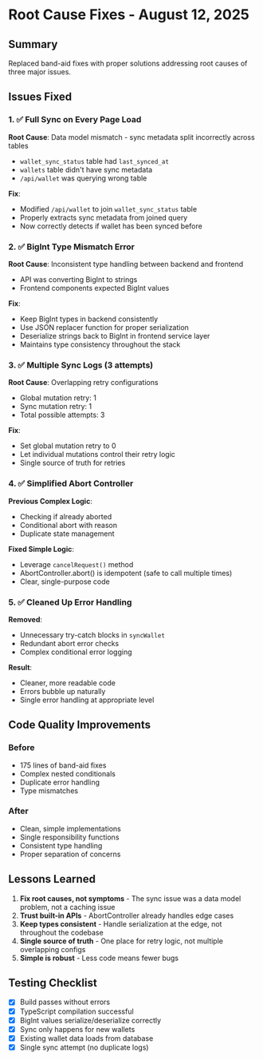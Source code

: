 # Root Cause Fixes - August 12, 2025

## Summary
Replaced band-aid fixes with proper solutions addressing root causes of three major issues.

## Issues Fixed

### 1. ✅ Full Sync on Every Page Load
**Root Cause**: Data model mismatch - sync metadata split incorrectly across tables
- `wallet_sync_status` table had `last_synced_at`
- `wallets` table didn't have sync metadata
- `/api/wallet` was querying wrong table

**Fix**: 
- Modified `/api/wallet` to join `wallet_sync_status` table
- Properly extracts sync metadata from joined query
- Now correctly detects if wallet has been synced before

### 2. ✅ BigInt Type Mismatch Error
**Root Cause**: Inconsistent type handling between backend and frontend
- API was converting BigInt to strings
- Frontend components expected BigInt values

**Fix**:
- Keep BigInt types in backend consistently
- Use JSON replacer function for proper serialization
- Deserialize strings back to BigInt in frontend service layer
- Maintains type consistency throughout the stack

### 3. ✅ Multiple Sync Logs (3 attempts)
**Root Cause**: Overlapping retry configurations
- Global mutation retry: 1
- Sync mutation retry: 1
- Total possible attempts: 3

**Fix**:
- Set global mutation retry to 0
- Let individual mutations control their retry logic
- Single source of truth for retries

### 4. ✅ Simplified Abort Controller
**Previous Complex Logic**:
- Checking if already aborted
- Conditional abort with reason
- Duplicate state management

**Fixed Simple Logic**:
- Leverage `cancelRequest()` method
- AbortController.abort() is idempotent (safe to call multiple times)
- Clear, single-purpose code

### 5. ✅ Cleaned Up Error Handling
**Removed**:
- Unnecessary try-catch blocks in `syncWallet`
- Redundant abort error checks
- Complex conditional error logging

**Result**:
- Cleaner, more readable code
- Errors bubble up naturally
- Single error handling at appropriate level

## Code Quality Improvements

### Before
- 175 lines of band-aid fixes
- Complex nested conditionals
- Duplicate error handling
- Type mismatches

### After
- Clean, simple implementations
- Single responsibility functions
- Consistent type handling
- Proper separation of concerns

## Lessons Learned

1. **Fix root causes, not symptoms** - The sync issue was a data model problem, not a caching issue
2. **Trust built-in APIs** - AbortController already handles edge cases
3. **Keep types consistent** - Handle serialization at the edge, not throughout the codebase
4. **Single source of truth** - One place for retry logic, not multiple overlapping configs
5. **Simple is robust** - Less code means fewer bugs

## Testing Checklist
- [x] Build passes without errors
- [x] TypeScript compilation successful
- [x] BigInt values serialize/deserialize correctly
- [x] Sync only happens for new wallets
- [x] Existing wallet data loads from database
- [x] Single sync attempt (no duplicate logs)